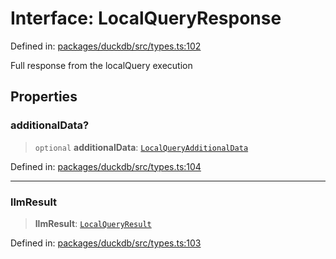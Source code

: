 # Interface: LocalQueryResponse

Defined in: [packages/duckdb/src/types.ts:102](https://github.com/GeoDaCenter/openassistant/blob/2c7e2a603db0fcbd6603996e5ea15006191c5f7f/packages/duckdb/src/types.ts#L102)

Full response from the localQuery execution

## Properties

### additionalData?

> `optional` **additionalData**: [`LocalQueryAdditionalData`](LocalQueryAdditionalData.md)

Defined in: [packages/duckdb/src/types.ts:104](https://github.com/GeoDaCenter/openassistant/blob/2c7e2a603db0fcbd6603996e5ea15006191c5f7f/packages/duckdb/src/types.ts#L104)

***

### llmResult

> **llmResult**: [`LocalQueryResult`](../type-aliases/LocalQueryResult.md)

Defined in: [packages/duckdb/src/types.ts:103](https://github.com/GeoDaCenter/openassistant/blob/2c7e2a603db0fcbd6603996e5ea15006191c5f7f/packages/duckdb/src/types.ts#L103)
